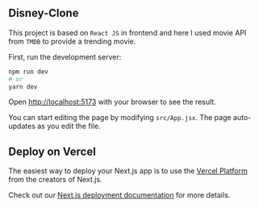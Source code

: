 ## Disney-Clone

This project is based on `React JS` in frontend and here I used movie API from `TMDB` to provide a trending movie.

First, run the development server:

```bash
npm run dev
# or
yarn dev
```

Open [http://localhost:5173](http://localhost:5173/) with your browser to see the result.

You can start editing the page by modifying `src/App.jsx`. The page auto-updates as you edit the file.

## Deploy on Vercel

The easiest way to deploy your Next.js app is to use the [Vercel Platform](https://vercel.com/new?utm_medium=default-template&filter=next.js&utm_source=create-next-app&utm_campaign=create-next-app-readme) from the creators of Next.js.

Check out our [Next.js deployment documentation](https://nextjs.org/docs/deployment) for more details.
